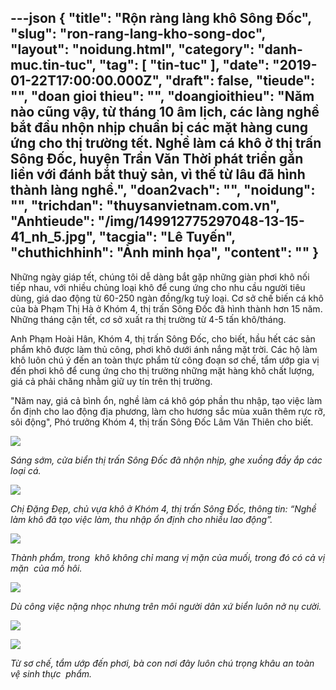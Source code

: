 ---json
{
    "title": "Rộn ràng làng khô Sông Đốc",
    "slug": "ron-rang-lang-kho-song-doc",
    "layout": "noidung.html",
    "category": "danh-muc.tin-tuc",
    "tag": [
        "tin-tuc"
    ],
    "date": "2019-01-22T17:00:00.000Z",
    "draft": false,
    "tieude": "",
    "doan gioi thieu": "",
    "doangioithieu": "Năm nào cũng vậy, từ tháng 10 âm lịch, các làng nghề bắt đầu nhộn nhịp chuẩn bị các mặt hàng cung ứng cho thị trường tết. Nghề làm cá khô ở thị trấn Sông Đốc, huyện Trần Văn Thời phát triển gắn liền với đánh bắt thuỷ sản, vì thế từ lâu đã hình thành làng nghề.",
    "doan2vach": "",
    "noidung": "",
    "trichdan": "thuysanvietnam.com.vn",
    "Anhtieude": "/img/149912775297048-13-15-41_nh_5.jpg",
    "tacgia": "Lê Tuyến",
    "chuthichhinh": "Ảnh minh họa",
    "__content__": ""
}
---
<p>Những ng&agrave;y gi&aacute;p tết, ch&uacute;ng t&ocirc;i dễ d&agrave;ng bắt gặp những gi&agrave;n phơi kh&ocirc; nối tiếp nhau, với nhiều chủng loại kh&ocirc; để cung ứng cho nhu cầu người ti&ecirc;u d&ugrave;ng, gi&aacute; dao động từ 60-250 ng&agrave;n đồng/kg tuỳ loại. Cơ sở chế biến c&aacute; kh&ocirc; của b&agrave; Phạm Thị H&agrave; ở Kh&oacute;m 4, thị trấn S&ocirc;ng Đốc đ&atilde; h&igrave;nh th&agrave;nh hơn 15 năm. Những th&aacute;ng cận tết, cơ sở xuất ra thị trường từ 4-5 tấn kh&ocirc;/th&aacute;ng.</p>

<p>Anh Phạm Ho&agrave;i H&acirc;n, Kh&oacute;m 4, thị trấn S&ocirc;ng Đốc, cho biết, hầu hết c&aacute;c sản phẩm kh&ocirc; được l&agrave;m thủ c&ocirc;ng, phơi kh&ocirc; dưới &aacute;nh nắng mặt trời. C&aacute;c hộ l&agrave;m kh&ocirc; lu&ocirc;n ch&uacute; &yacute; đến an to&agrave;n thực phẩm từ c&ocirc;ng đoạn sơ chế, tẩm ướp gia vị đến phơi kh&ocirc; để cung ứng cho thị trường những mặt h&agrave;ng kh&ocirc; chất lượng, gi&aacute; cả phải chăng nhằm giữ uy t&iacute;n tr&ecirc;n thị trường.</p>

<p>&quot;Năm nay, gi&aacute; cả b&igrave;nh ổn, nghề l&agrave;m c&aacute; kh&ocirc; g&oacute;p phần thu nhập, tạo việc l&agrave;m ổn định cho lao động địa phương, l&agrave;m cho hương sắc m&ugrave;a xu&acirc;n th&ecirc;m rực rỡ, s&ocirc;i động&quot;, Ph&oacute; trưởng Kh&oacute;m 4, thị trấn S&ocirc;ng Đốc L&acirc;m Văn Thi&ecirc;n cho biết.</p>

<p><img src="http://baocamau.com.vn/uploads/image/2019/01/10/1(1).jpg" /></p>

<p><em>S&aacute;ng sớm, cửa biển thị trấn S&ocirc;ng Đốc đ&atilde; nhộn nhịp, ghe xuồng đầy ắp c&aacute;c loại c&aacute;.</em>&nbsp;</p>

<p><img src="http://baocamau.com.vn/uploads/image/2019/01/10/10(1).jpg" /></p>

<p><em>Chị Đặng Đẹp, chủ vựa kh&ocirc; ở Kh&oacute;m 4, thị trấn S&ocirc;ng Đốc, th&ocirc;ng tin: &ldquo;Nghề l&agrave;m kh&ocirc; đ&atilde; tạo việc l&agrave;m, thu nhập ổn định cho nhiều lao động&rdquo;.</em>&nbsp;</p>

<p><img src="http://baocamau.com.vn/uploads/image/2019/01/10/8(1).JPG" /></p>

<p><em>Th&agrave;nh phẩm, trong &nbsp;kh&ocirc; kh&ocirc;ng chỉ mang vị mặn của muối, trong đ&oacute; c&oacute; cả vị mặn &nbsp;của mồ h&ocirc;i.</em>&nbsp;</p>

<p><img src="http://baocamau.com.vn/uploads/image/2019/01/10/7(1).JPG" /></p>

<p><em>D&ugrave; c&ocirc;ng việc nặng nhọc nhưng tr&ecirc;n m&ocirc;i người d&acirc;n xứ biển lu&ocirc;n nở nụ cười.</em>&nbsp;</p>

<p><img src="http://baocamau.com.vn/uploads/image/2019/01/10/3(1).jpg" /></p>

<p><img src="http://baocamau.com.vn/uploads/image/2019/01/10/4(1).JPG" /></p>

<p><em>Từ sơ chế, tẩm ướp đến phơi, b&agrave; con nơi đ&acirc;y lu&ocirc;n ch&uacute; trọng kh&acirc;u an to&agrave;n vệ sinh thực &nbsp;phẩm.</em>&nbsp;</p>
